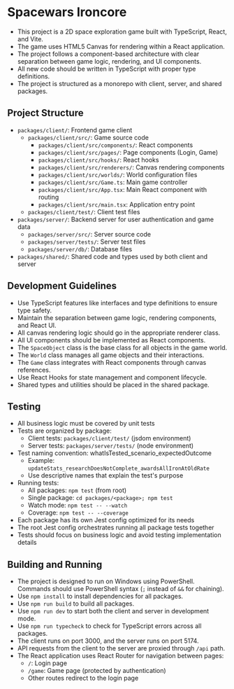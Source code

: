 # Spacewars Ironcore

- This project is a 2D space exploration game built with TypeScript, React, and Vite.
- The game uses HTML5 Canvas for rendering within a React application.
- The project follows a component-based architecture with clear separation between game logic, rendering, and UI components.
- All new code should be written in TypeScript with proper type definitions.
- The project is structured as a monorepo with client, server, and shared packages.

## Project Structure
- `packages/client/`: Frontend game client
  - `packages/client/src/`: Game source code
    - `packages/client/src/components/`: React components
    - `packages/client/src/pages/`: Page components (Login, Game)
    - `packages/client/src/hooks/`: React hooks
    - `packages/client/src/renderers/`: Canvas rendering components
    - `packages/client/src/worlds/`: World configuration files
    - `packages/client/src/Game.ts`: Main game controller
    - `packages/client/src/App.tsx`: Main React component with routing
    - `packages/client/src/main.tsx`: Application entry point
  - `packages/client/test/`: Client test files
- `packages/server/`: Backend server for user authentication and game data
  - `packages/server/src/`: Server source code
  - `packages/server/tests/`: Server test files
  - `packages/server/db/`: Database files
- `packages/shared/`: Shared code and types used by both client and server

## Development Guidelines
- Use TypeScript features like interfaces and type definitions to ensure type safety.
- Maintain the separation between game logic, rendering components, and React UI.
- All canvas rendering logic should go in the appropriate renderer class.
- All UI components should be implemented as React components.
- The `SpaceObject` class is the base class for all objects in the game world.
- The `World` class manages all game objects and their interactions.
- The `Game` class integrates with React components through canvas references.
- Use React Hooks for state management and component lifecycle.
- Shared types and utilities should be placed in the shared package.

## Testing
- All business logic must be covered by unit tests
- Tests are organized by package:
  - Client tests: `packages/client/test/` (jsdom environment)
  - Server tests: `packages/server/tests/` (node environment)
- Test naming convention: whatIsTested_scenario_expectedOutcome
  - Example: `updateStats_researchDoesNotComplete_awardsAllIronAtOldRate`
  - Use descriptive names that explain the test's purpose
- Running tests:
  - All packages: `npm test` (from root)
  - Single package: `cd packages/<package>; npm test`
  - Watch mode: `npm test -- --watch`
  - Coverage: `npm test -- --coverage`
- Each package has its own Jest config optimized for its needs
- The root Jest config orchestrates running all package tests together
- Tests should focus on business logic and avoid testing implementation details

## Building and Running
- The project is designed to run on Windows using PowerShell. Commands should use PowerShell syntax (`;` instead of `&&` for chaining).
- Use `npm install` to install dependencies for all packages.
- Use `npm run build` to build all packages.
- Use `npm run dev` to start both the client and server in development mode.
- Use `npm run typecheck` to check for TypeScript errors across all packages.
- The client runs on port 3000, and the server runs on port 5174.
- API requests from the client to the server are proxied through `/api` path.
- The React application uses React Router for navigation between pages:
  - `/`: Login page
  - `/game`: Game page (protected by authentication)
  - Other routes redirect to the login page
